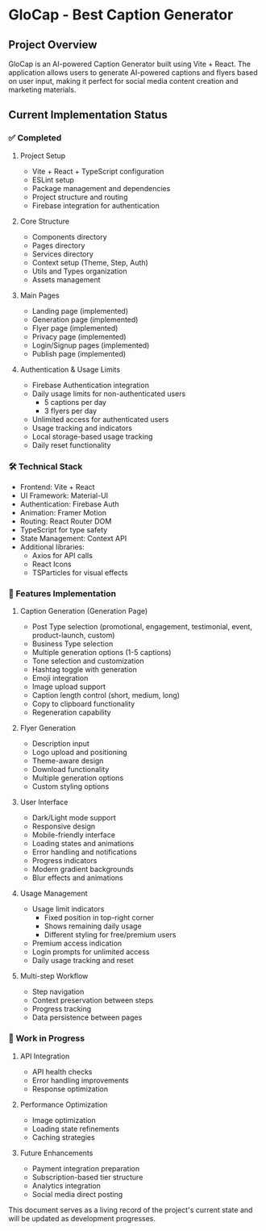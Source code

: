 # GloCap - Best Caption Generator

## Project Overview

GloCap is an AI-powered Caption Generator built using Vite + React. The application allows users to generate AI-powered captions and flyers based on user input, making it perfect for social media content creation and marketing materials.

## Current Implementation Status

### ✅ Completed
1. Project Setup
   - Vite + React + TypeScript configuration
   - ESLint setup
   - Package management and dependencies
   - Project structure and routing
   - Firebase integration for authentication

2. Core Structure
   - Components directory
   - Pages directory
   - Services directory
   - Context setup (Theme, Step, Auth)
   - Utils and Types organization
   - Assets management

3. Main Pages
   - Landing page (implemented)
   - Generation page (implemented)
   - Flyer page (implemented)
   - Privacy page (implemented)
   - Login/Signup pages (implemented)
   - Publish page (implemented)

4. Authentication & Usage Limits
   - Firebase Authentication integration
   - Daily usage limits for non-authenticated users
     - 5 captions per day
     - 3 flyers per day
   - Unlimited access for authenticated users
   - Usage tracking and indicators
   - Local storage-based usage tracking
   - Daily reset functionality

### 🛠️ Technical Stack
- Frontend: Vite + React
- UI Framework: Material-UI
- Authentication: Firebase Auth
- Animation: Framer Motion
- Routing: React Router DOM
- TypeScript for type safety
- State Management: Context API
- Additional libraries:
  - Axios for API calls
  - React Icons
  - TSParticles for visual effects

### 🎯 Features Implementation

1. Caption Generation (Generation Page)
   - Post Type selection (promotional, engagement, testimonial, event, product-launch, custom)
   - Business Type selection
   - Multiple generation options (1-5 captions)
   - Tone selection and customization
   - Hashtag toggle with generation
   - Emoji integration
   - Image upload support
   - Caption length control (short, medium, long)
   - Copy to clipboard functionality
   - Regeneration capability

2. Flyer Generation
   - Description input
   - Logo upload and positioning
   - Theme-aware design
   - Download functionality
   - Multiple generation options
   - Custom styling options

3. User Interface
   - Dark/Light mode support
   - Responsive design
   - Mobile-friendly interface
   - Loading states and animations
   - Error handling and notifications
   - Progress indicators
   - Modern gradient backgrounds
   - Blur effects and animations

4. Usage Management
   - Usage limit indicators
     - Fixed position in top-right corner
     - Shows remaining daily usage
     - Different styling for free/premium users
   - Premium access indication
   - Login prompts for unlimited access
   - Daily usage tracking and reset

5. Multi-step Workflow
   - Step navigation
   - Context preservation between steps
   - Progress tracking
   - Data persistence between pages

### 🔄 Work in Progress
1. API Integration
   - API health checks
   - Error handling improvements
   - Response optimization

2. Performance Optimization
   - Image optimization
   - Loading state refinements
   - Caching strategies

3. Future Enhancements
   - Payment integration preparation
   - Subscription-based tier structure
   - Analytics integration
   - Social media direct posting

This document serves as a living record of the project's current state and will be updated as development progresses.